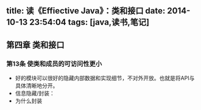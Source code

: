 title: 读《Effiective Java》：类和接口
date: 2014-10-13 23:54:04
tags: [java,读书,笔记]
---
第四章 类和接口
----------------
### 第13条 使类和成员的可访问性更小
- 好的模块可以很好的隐藏内部数据和实现细节，不对外开放。也就是将API与具体清晰地分开。
- 信息隐藏/封装：
- 为什么封装
